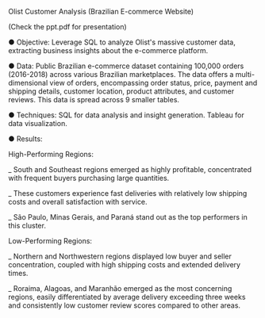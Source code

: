 Olist Customer Analysis (Brazilian E-commerce Website)

(Check the ppt.pdf for presentation)

● Objective: Leverage SQL to analyze Olist's massive customer data, extracting business insights about the e-commerce platform.

● Data: Public Brazilian e-commerce dataset containing 100,000 orders (2016-2018) across various Brazilian marketplaces. 
The data offers a multi-dimensional view of orders, encompassing order status, price, payment and shipping details, customer location, 
product attributes, and customer reviews. This data is spread across 9 smaller tables.

● Techniques: SQL for data analysis and insight generation. Tableau for data visualization.

● Results:

High-Performing Regions: 

_ South and Southeast regions emerged as highly profitable, concentrated with frequent buyers purchasing large quantities. 

_ These customers experience fast deliveries with relatively low shipping costs and overall satisfaction with service. 

_ São Paulo, Minas Gerais, and Paraná stand out as the top performers in this cluster.

Low-Performing Regions: 

_ Northern and Northwestern regions displayed low buyer and seller concentration, coupled with high shipping costs and extended delivery times. 

_ Roraima, Alagoas, and Maranhão emerged as the most concerning regions, 
easily differentiated by average delivery exceeding three weeks 
and consistently low customer review scores compared to other areas.
